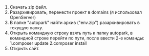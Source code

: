 1. Скачать zip файл.
2. Разархивировать, перенести проект в domains (я использовал OpenServer)
3. В папке "autopark" найти архив ("env.zip") разархивировать  в текущую папку.
4. Открыть командную строку взять путь к папку autopark, в командной строке перейти по пути, после ввести 2-е команды:
  1.composer update
  2.composer install
5. Открыть сайт.
